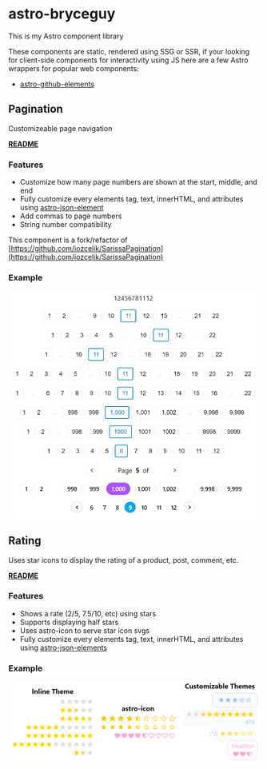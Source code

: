 # astro-bryceguy

This is my Astro component library

These components are static, rendered using SSG or SSR, if your looking for client-side components for interactivity using JS here are a few Astro wrappers for popular web components:

- [astro-github-elements](https://github.com/BryceRussell/astro-github-elements)



## Pagination

Customizeable page navigation

[__README__](https://github.com/BryceRussell/astro-bryceguy/tree/master/packages/pagination#readme)

### Features

- Customize how many page numbers are shown at the start, middle, and end
- Fully customize every elements tag, text, innerHTML, and attributes using [astro-json-element](https://github.com/BryceRussell/astro-json-element)
- Add commas to page numbers
- String number compatibility

This component is a fork/refactor of [https://github.com/iozcelik/SarissaPagination](https://github.com/iozcelik/SarissaPagination)

### Example

![Pagination](https://raw.githubusercontent.com/BryceRussell/astro-bryceguy/master/packages/pagination/examples/pagination.PNG)

## Rating

Uses star icons to display the rating of a product, post, comment, etc.

[__README__](https://github.com/BryceRussell/astro-bryceguy/tree/master/packages/rating#readme)

### Features

- Shows a rate (2/5, 7.5/10, etc) using stars
- Supports displaying half stars
- Uses astro-icon to serve star icon svgs
- Fully customize every elements tag, text, innerHTML, and attributes using [astro-json-elements](https://github.com/BryceRussell/astro-json-element)

### Example

![Rating](https://raw.githubusercontent.com/BryceRussell/astro-bryceguy/master/packages/rating/examples/examples.PNG)



